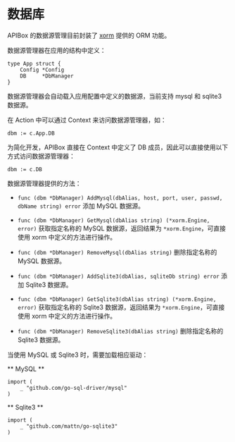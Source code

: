 数据库
=======

APIBox 的数据源管理目前封装了 [xorm](http://xorm.io/) 提供的 ORM 功能。

数据源管理器在应用的结构中定义：

	type App struct {
		Config *Config
		DB     *DbManager
	}

数据源管理器会自动载入应用配置中定义的数据源，当前支持 mysql 和 sqlite3 数据源。

在 Action 中可以通过 Context 来访问数据源管理器，如：

	dbm := c.App.DB

为简化开发，APIBox 直接在 Context 中定义了 DB 成员，因此可以直接使用以下方式访问数据源管理器：

	dbm := c.DB

数据源管理器提供的方法：

 - `func (dbm *DbManager) AddMysql(dbAlias, host, port, user, passwd, dbName string) error`
	添加 MySQL 数据源。

 - `func (dbm *DbManager) GetMysql(dbAlias string) (*xorm.Engine, error)`
   获取指定名称的 MySQL 数据源，返回结果为 `*xorm.Engine`，可直接使用 xorm 中定义的方法进行操作。

 - `func (dbm *DbManager) RemoveMysql(dbAlias string)`
   删除指定名称的 MySQL 数据源。 

 - `func (dbm *DbManager) AddSqlite3(dbAlias, sqliteDb string) error`
   添加 Sqlite3 数据源。

 - `func (dbm *DbManager) GetSqlite3(dbAlias string) (*xorm.Engine, error)`
   获取指定名称的 Sqlite3 数据源，返回结果为 `*xorm.Engine`，可直接使用 xorm 中定义的方法进行操作。

 - `func (dbm *DbManager) RemoveSqlite3(dbAlias string)`
   删除指定名称的 Sqlite3 数据源。 

当使用 MySQL 或 Sqlite3 时，需要加载相应驱动：

** MySQL **

	import (
	    _ "github.com/go-sql-driver/mysql"
	)

** Sqlite3 **

	import (
	    _ "github.com/mattn/go-sqlite3"
	)